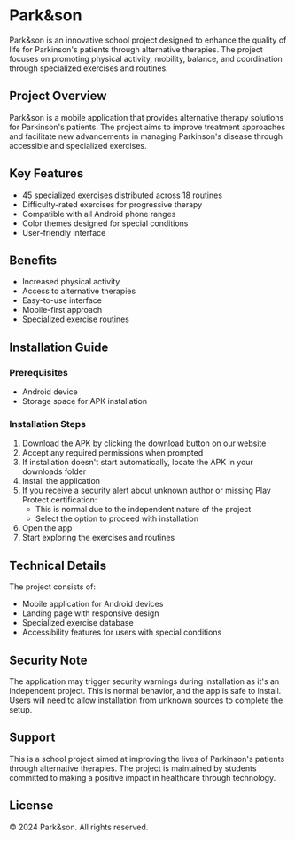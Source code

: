 # Park&son

Park&son is an innovative school project designed to enhance the quality of life for Parkinson's patients through alternative therapies. The project focuses on promoting physical activity, mobility, balance, and coordination through specialized exercises and routines.

## Project Overview

Park&son is a mobile application that provides alternative therapy solutions for Parkinson's patients. The project aims to improve treatment approaches and facilitate new advancements in managing Parkinson's disease through accessible and specialized exercises.

## Key Features

- 45 specialized exercises distributed across 18 routines
- Difficulty-rated exercises for progressive therapy
- Compatible with all Android phone ranges
- Color themes designed for special conditions
- User-friendly interface

## Benefits

- Increased physical activity
- Access to alternative therapies
- Easy-to-use interface
- Mobile-first approach
- Specialized exercise routines

## Installation Guide

### Prerequisites

- Android device
- Storage space for APK installation

### Installation Steps

1. Download the APK by clicking the download button on our website
2. Accept any required permissions when prompted
3. If installation doesn't start automatically, locate the APK in your downloads folder
4. Install the application
5. If you receive a security alert about unknown author or missing Play Protect certification:
   - This is normal due to the independent nature of the project
   - Select the option to proceed with installation
6. Open the app
7. Start exploring the exercises and routines

## Technical Details

The project consists of:
- Mobile application for Android devices
- Landing page with responsive design
- Specialized exercise database
- Accessibility features for users with special conditions

## Security Note

The application may trigger security warnings during installation as it's an independent project. This is normal behavior, and the app is safe to install. Users will need to allow installation from unknown sources to complete the setup.

## Support

This is a school project aimed at improving the lives of Parkinson's patients through alternative therapies. The project is maintained by students committed to making a positive impact in healthcare through technology.

## License

© 2024 Park&son. All rights reserved.